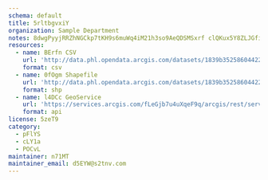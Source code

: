 ```yaml
---
schema: default
title: 5rltbgvxiY 
organization: Sample Department 
notes: 8dwgPyyjRRZhNGCkp7tKH9s6muWq4iM21h3so9AeQDSMSxrf clQKux5Y8ZLJGfiFclOXDNz6VCdjkUnbA7Ve13oaXLFP5E4vrIJ 
resources:
  - name: BErfn CSV
    url: 'http://data.phl.opendata.arcgis.com/datasets/1839b35258604422b0b520cbb668df0d_0.csv'
    format: csv
  - name: 0fOgm Shapefile
    url: 'http://data.phl.opendata.arcgis.com/datasets/1839b35258604422b0b520cbb668df0d_0.zip'
    format: shp
  - name: l4DCc GeoService
    url: 'https://services.arcgis.com/fLeGjb7u4uXqeF9q/arcgis/rest/services/Air_Monitoring_Stations/FeatureServer/0/query'
    format: api
license: 5zeT9 
category:
  - pFlYS 
  - cLY1a 
  - POCvL 
maintainer: n71MT  
maintainer_email: d5EYW@s2tnv.com
---
```

